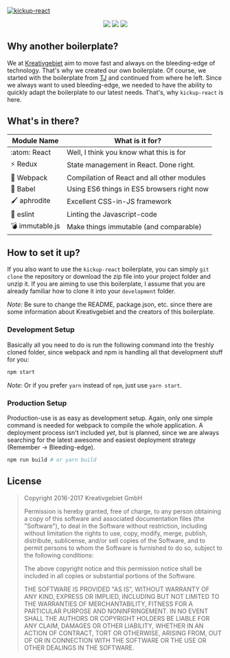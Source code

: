 [![kickup-react](https://s3.eu-central-1.amazonaws.com/github-banner/kickup-react.jpg)](#)

<p align="center">
<a href="https://github.com/kreativgebiet/kickup-react/releases"><img src="https://img.shields.io/github/release/kreativgebiet/kickup-react.svg" /></a>
<a href="https://david-dm.org/kreativgebiet/kickup-react" target="_blank"><img src="https://img.shields.io/david/kreativgebiet/kickup-react.svg" /></a>
<a href="https://david-dm.org/kreativgebiet/kickup-react?type=dev" target="_blank"><img src="https://img.shields.io/david/dev/kreativgebiet/kickup-react.svg" /></a>
</p>

## Why another boilerplate?

We at [Kreativgebiet](https://kreativgebiet.com) aim to move fast and always on the bleeding-edge of technology. That's why we created our own boilerplate. Of course, we started with the boilerplate from [TJ](https://github.com/tj/frontend-boilerplate) and continued from where he left.
Since we always want to used bleeding-edge, we needed to have the ability to quickly adapt the boilerplate to our latest needs. That's, why `kickup-react` is here.

## What's in there?

| Module Name | What is it for? |
| --- | --- |
| :atom: React | Well, I think you know what this is for |
| :zap: Redux | State management in React. Done right. |
| :nut_and_bolt: Webpack | Compilation of React and all other modules |
| :syringe: Babel | Using ES6 things in ES5 browsers right now |
| :paintbrush: aphrodite | Excellent CSS-in-JS framework |
| :bug: eslint | Linting the Javascript-code |
| :bomb: immutable.js | Make things immutable (and comparable) |

## How to set it up?

If you also want to use the `kickup-react` boilerplate, you can simply `git clone` the repository or download the zip file into your project folder and unzip it. If you are aiming to use this boilerplate, I assume that you are already familiar how to clone it into your `development` folder.

*Note:* Be sure to change the README, package.json, etc. since there are some information about Kreativgebiet and the creators of this boilerplate.

### Development Setup

Basically all you need to do is run the following command into the freshly cloned folder, since webpack and npm is handling all that development stuff for you:

```sh
npm start
```

*Note:* Or if you prefer `yarn` instead of `npm`, just use `yarn start`.

### Production Setup

Production-use is as easy as development setup. Again, only one simple command is needed for webpack to compile the whole application. A deployment process isn't included _yet_, but is planned, since we are always searching for the latest awesome and easiest deployment strategy (Remember -> Bleeding-edge).

```sh
npm run build # or yarn build
```

## License

> Copyright 2016-2017 Kreativgebiet GmbH
>
> Permission is hereby granted, free of charge, to any person obtaining a copy of this software and associated documentation files (the "Software"), to deal in the Software without restriction, including without limitation the rights to use, copy, modify, merge, publish, distribute, sublicense, and/or sell copies of the Software, and to permit persons to whom the Software is furnished to do so, subject to the following conditions:
>
> The above copyright notice and this permission notice shall be included in all copies or substantial portions of the Software.
>
> THE SOFTWARE IS PROVIDED "AS IS", WITHOUT WARRANTY OF ANY KIND, EXPRESS OR IMPLIED, INCLUDING BUT NOT LIMITED TO THE WARRANTIES OF MERCHANTABILITY, FITNESS FOR A PARTICULAR PURPOSE AND NONINFRINGEMENT. IN NO EVENT SHALL THE AUTHORS OR COPYRIGHT HOLDERS BE LIABLE FOR ANY CLAIM, DAMAGES OR OTHER LIABILITY, WHETHER IN AN ACTION OF CONTRACT, TORT OR OTHERWISE, ARISING FROM, OUT OF OR IN CONNECTION WITH THE SOFTWARE OR THE USE OR OTHER DEALINGS IN THE SOFTWARE.
